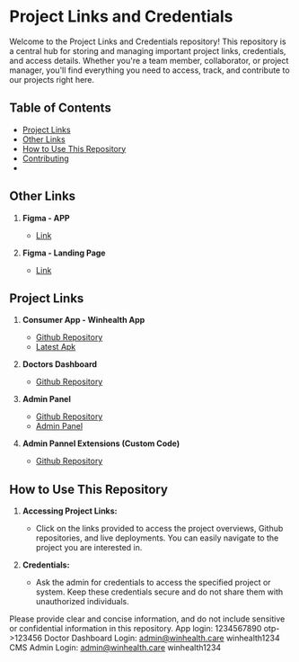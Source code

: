 # Project Links and Credentials

Welcome to the Project Links and Credentials repository! This repository is a central hub for storing and managing important project links, credentials, and access details. Whether you're a team member, collaborator, or project manager, you'll find everything you need to access, track, and contribute to our projects right here.

## Table of Contents

- [Project Links](#project-links)
- [Other Links](#other-links)
- [How to Use This Repository](#how-to-use-this-repository)
- [Contributing](#contributing)
- 
## Other Links

1. **Figma - APP**

    - [Link](https://www.figma.com/file/dimRRTgXoJ1XNqVvdvZTPz/WinHealth-Final-App-UI?type=design&node-id=0%3A1&mode=design&t=OBhQzmLO2SGCCa1B-1)
      
2. **Figma - Landing Page**

    - [Link](https://www.figma.com/file/V8ON7maklYuZremdLiv0mX/Winhealth-Website-(Copy)?type=design&node-id=234%3A3193&mode=design&t=OBhQzmLO2SGCCa1B-1)
    
## Project Links

1. **Consumer App - Winhealth App**

    - [Github Repository](https://github.com/MicroHeal-Wellness/winhealth-app)
    - [Latest Apk](https://drive.google.com/file/d/12S9jX80yh0Cv7dcs-zkt7G9dHmvxGyGR/view?usp=sharing)
    
2. **Doctors Dashboard**

    - [Github Repository](https://github.com/MicroHeal-Wellness/winhealth-dashboard)
    <!-- - [Admin Panel](https://project-b-admin-panel.com) -->

3. **Admin Panel**

    - [Github Repository](https://github.com/MicroHeal-Wellness/winhealth-directus)
    - [Admin Panel](https://api.winhealth.agpro.co.in/admin/)

3. **Admin Pannel Extensions (Custom Code)**

    - [Github Repository](https://github.com/MicroHeal-Wellness/winhealth-directus-extension)
        
## How to Use This Repository

1. **Accessing Project Links:**

    - Click on the links provided to access the project overviews, Github repositories, and live deployments. You can easily navigate to the project you are interested in.

2. **Credentials:**

    - Ask the admin for credentials to access the specified project or system. Keep these credentials secure and do not share them with unauthorized individuals.

Please provide clear and concise information, and do not include sensitive or confidential information in this repository.
App login: 1234567890 otp->123456
Doctor Dashboard Login: admin@winhealth.care winhealth1234
CMS Admin Login: admin@winhealth.care winhealth1234
